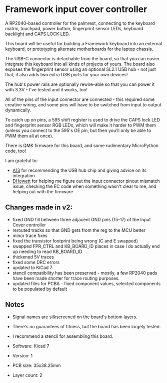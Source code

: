 # Framework input cover controller

A RP2040-based controller for the palmrest, connecting to the keyboard matrix,
touchpad, power button, fingerprint sensor LEDs, keyboard backlight and CAPS LOCK LED.

This board will be useful for building a Framework keyboard into an external keyboard,
or prototyping alternate motherboards for the laptop chassis.

The USB-C connector is detachable from the board, so that you can easier integrate
this keyboard into all kinds of projects of yours.
The board also exposes the fingerprint sensor using an optional SL2.1 USB hub - 
not just that, it also adds two extra USB ports for your own devices!

The hub's power rails are optionally rewire-able so that you can power it with 3.3V - 
I've tested and it works, too!

All of the pins of the input connector are connected - this required some creative
wiring, and some pins will have to be switched from input to output dynamically.

To catch up on pins, a 595 shift register is used to drive the CAPS lock LED
and fingerprint sensor RGB LEDs, which will make it harder to PWM them
(unless you connect to the 595's OE pin, but then you'll only be able to PWM
them all at once).

There is QMK firmware for this board, and some rudimentary MicroPython code, too!

I am grateful to:

- [A13](https://twitter.com/sad_electronics) for recommending the USB hub chip and
giving advice on its integration
- [DHowett](https://www.howett.net/) for helping me figure out the input connector
pinout mismatch issue, checking the EC code when something wasn't clear to me,
and helping out with the firmware

## Changes made in v2:

- fixed GND fill between three adjacent GND pins (15-17) of the Input Cover controller
- rerouted tracks so that GND gets from the reg to the MCU better
- minor trace fixes
- fixed the transistor footprint being wrong (C and E swapped)
- swapped FPR_CTRL and KB_BOARD_ID places in case I do actually end up needing to read KB_BOARD_ID
- thickened 5V traces
- fixed some DRC errors
- updated to KiCad 7
- stencil compatibility has been preserved - mostly, a few RP2040 pads have been made shorter for trace routing purposes.
- updated files for PCBA - fixed component values, selected components to be populated by default

## Notes

- Signal names are silkscreened on the board's bottom layers.
- There's no guarantees of fitness, but the board has been largely tested.
- I recommend a stencil for assembling this board.

- Software: Kicad 7
- Version: 1
- PCB size: 35x38.25mm
- Layer count: 2
